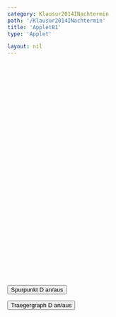 ```yaml
---
category: Klausur2014INachtermin
path: '/Klausur2014INachtermin'
title: 'AppletB1'
type: 'Applet'

layout: nil
---
```

<link type="text/css" href="https://cdnjs.cloudflare.com/ajax/libs/jsxgraph/0.99.6/jsxgraph.css"><link rel="stylesheet" type="text/css" href="{{ site.jsxurl }}/jsxgraph.css" />
<div id="JXG64ed75be-d2d2-4cb9-bd47-c719b651db76" class="jxgbox" style="width:500px; height:500px">
<script type="text/javascript">

	const board_b1 = JXG.JSXGraph.initBoard('JXG64ed75be-d2d2-4cb9-bd47-c719b651db76', {
    							boundingbox: [-9, 13, 7, -3],
                  showFullscreen: true, axis: true
              });
			  var tracestate_b1=false; 
var gs	= false;		  
var phi_b1 = board_b1.create('slider',[[-8.5,11], [-0.5,11], [90,130,257.4]], {name:'&phi;', label:{size:5, fontsize:15}}) ;    
var A_b1 = board_b1.create('point', [0,0], {color:'red', fixed:true, name:'A', size:2, label:{fontsize:15}});
var B_b1 = board_b1.create('point', [4,-2], {color:'red', fixed:true, name:'B', size:2, label:{fontsize:15}});
var C_b1 = board_b1.create('point', [5,1], {color:'red', fixed:true, name:'C', size:2, label:{fontsize:15}});
var D_b1 = board_b1.create('point', [function(){return 6*Math.sin(phi_b1.Value()/180*Math.PI)-1;}, function(){return 9*Math.cos(phi_b1.Value()/180*Math.PI)*Math.cos(phi_b1.Value()/180*Math.PI)+3;}], {name:'D', fixed:true, color:'green', trace:function(){return tracestate_b1;}, size:2, label:{fontsize:15}});
board_b1.create('polygon', [A_b1,B_b1,C_b1,D_b1]);
var ADC = board_b1.create('angle', [A_b1,D_b1,C_b1], {orthotype:'sectordot', radius:1, label:{fontsize:15}})
var NR_T = board_b1.create('text', [-8, 12, '2014 NT 1 B1'], {fontsize:18})
var alpha_T = board_b1.create('text', [-8,2, function(){return '&alpha; = ' + JXG.toFixed(ADC.Value()/Math.PI * 180,2)+ '°';}], {fontsize:18});
var area_T = board_b1.create('text', [-8,1, function() {return'A(' + JXG.toFixed(phi_b1.Value(),2) + '°) = ' + JXG.toFixed(-22.5*Math.sin(phi_b1.Value()*Math.PI/180)*Math.sin(phi_b1.Value()*Math.PI/180)-3*Math.sin(phi_b1.Value()/180*Math.PI)+37.5,2);}], {fontsize:18});

board_b1.create('segment', [A_b1,D_b1], {color:'green'});
board_b1.create('segment', [C_b1,D_b1], {color:'green'});
board_b1.create('functiongraph', [x => -0.25 * x * x -0.5 * x + 11.75], {visible:function(){return gs;}, name:'p', withLabel:function(){return gs;}, label:{fontsize:15}})


function changestate_b1() {
if(tracestate_b1){
D_b1.clearTrace();
tracestate_b1=false;
}else{
tracestate_b1=true;
}
}

function changestate2() {
if(gs){
gs=false;
}else{
gs=true;
}
}


  </script>
  </div>
<form><input type='button' value="Spurpunkt D an/aus" onClick="changestate_b1();"></form>
<form><input type='button' value="Traegergraph D an/aus" onClick="changestate2();"></form>